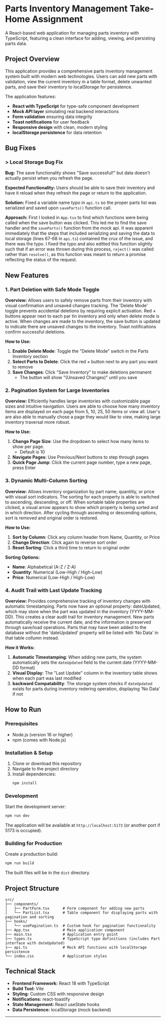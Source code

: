 # Parts Inventory Management Take-Home Assignment

A React-based web application for managing parts inventory with TypeScript, featuring a clean interface for adding, viewing, and persisting parts data.

## Project Overview

This application provides a comprehensive parts inventory management system built with modern web technologies. Users can add new parts with validation, view the current inventory in a table format, delete unwanted parts, and save their inventory to localStorage for persistence.

The application features:
- **React with TypeScript** for type-safe component development
- **Mock API layer** simulating real backend interactions
- **Form validation** ensuring data integrity
- **Toast notifications** for user feedback
- **Responsive design** with clean, modern styling
- **localStorage persistence** for data retention

## Bug Fixes

### > Local Storage Bug Fix
**Bug:** The save functionality shows "Save successful!" but data doesn't actually persist when you refresh the page.

**Expected Functionality:** Users should be able to save their inventory and have it reload when they refresh the page or return to the application.

**Solution:** Fixed a variable name typo in `api.ts` so the proper parts list was serialized and saved upon `saveParts()` function call. 

**Approach:** First I looked in `App.tsx` to find which functions were being called when the save button was clicked. This led me to find the save handler and the `saveParts()` function from the mock api. It was apparent immediately that the steps that included serializing and saving the data to local storage (lines 67-68 in `api.ts`) contained the crux of the issue, and there was the typo. I fixed the typo and also editted this function slightly such that if an error was thrown during this process, `reject()` was called rather than `resolve()`, as this function was meant to return a promise reflecting the status of the request.

## New Features

### 1. Part Deletion with Safe Mode Toggle

**Overview:** Allows users to safely remove parts from their inventory with visual confirmation and unsaved changes tracking. The 'Delete Mode' toggle prevents accidental deletions by requiring explicit activation. Red × buttons appear next to each par tin inventory and only when delete mode is active. When changes are made to the inventory, the save button is updated to indicate there are unsaved changes to the inventory. Toast notifications confirm successful deletions.

**How to Use:**
1. **Enable Delete Mode**: Toggle the "Delete Mode" switch in the Parts Inventory section
2. **Select Parts to Delete**: Click the red × button next to any part you want to remove
3. **Save Changes**: Click "Save Inventory" to make deletions permanent
   - The button will show "(Unsaved Changes)" until you save

### 2. Pagination System for Large Inventories

**Overview:** Efficiently handles large inventories with customizable page sizes and intuitive navigation. Users are able to choose how many inventory items are displayed on each page from 5, 10, 25, 50 items or view all. User's are also able to manually chose a page they would like to view, making large inventory traversal more robust.

**How to Use:**
1. **Change Page Size**: Use the dropdown to select how many items to show per page. 
   - Default is 10
2. **Navigate Pages**: Use Previous/Next buttons to step through pages
3. **Quick Page Jump**: Click the current page number, type a new page, press Enter


### 3. Dynamic Multi-Column Sorting

**Overview:** Allows inventory organization by part name, quantitiy, or price with visual sort indicators. The sorting for each property is able to switched to ascending, descending, or off. When sortable table properties are clicked, a visual arrow appears to show which property is being sorted and in which direction. After cycling through ascending or descending options, sort is removed and original order is restored.

**How to Use:**
1. **Sort by Column**: Click any column header from Name, Quantity, or Price
2. **Change Direction**: Click again to reverse sort order
3. **Reset Sorting**: Click a third time to return to original order

**Sorting Options:**
- **Name**: Alphabetical (A-Z / Z-A)
- **Quantity**: Numerical (Low-High / High-Low)  
- **Price**: Numerical (Low-High / High-Low)

### 4. Audit Trail with Last Update Tracking

**Overview:** Provides comprehensive tracking of inventory changes with automatic timestamping. Parts now have an optional property: dateUpdated, which may store when the part was updated in the inventory (YYYY-MM-DD). This creates a clear audit trail for inventory management. New parts automatically receive the current date, and the information is preserved through save/load operations. Parts that may have been added to the database without the 'dateUpdated' property will be listed with 'No Data' in that table collumn instead.

**How it Works:**
1. **Automatic Timestamping**: When adding new parts, the system automatically sets the `dateUpdated` field to the current date (YYYY-MM-DD format)
2. **Visual Display**: The "Last Update" column in the inventory table shows when each part was last modified
3. **backward Compatability**: The storage system checks if `dateUpdated` exists for parts during inventory redering operation, displaying 'No Data' if not


## How to Run

### Prerequisites
- Node.js (version 16 or higher)
- npm (comes with Node.js)

### Installation & Setup
1. Clone or download this repository
2. Navigate to the project directory
3. Install dependencies:
   ```bash
   npm install
   ```

### Development
Start the development server:
```bash
npm run dev
```

The application will be available at `http://localhost:5173` (or another port if 5173 is occupied).

### Building for Production
Create a production build:
```bash
npm run build
```

The built files will be in the `dist` directory.

## Project Structure

```
src/
├── components/
│   ├── PartForm.tsx      # Form component for adding new parts
│   └── PartList.tsx      # Table component for displaying parts with pagination and sorting
├── hooks/
│   └── usePagination.ts  # Custom hook for pagination functionality
├── App.tsx               # Main application component
├── main.tsx              # Application entry point
├── types.ts              # TypeScript type definitions (includes Part interface with dateUpdated)
├── api.ts                # Mock API functions with localStorage persistence
└── index.css             # Application styles
```

## Technical Stack

- **Frontend Framework:** React 18 with TypeScript
- **Build Tool:** Vite
- **Styling:** Custom CSS with responsive design
- **Notifications:** react-toastify
- **State Management:** React useState hooks
- **Data Persistence:** localStorage (mock backend)

---